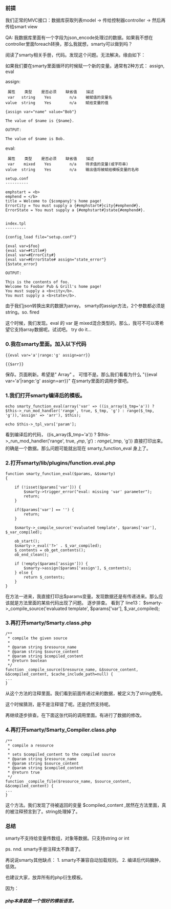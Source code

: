 ### 前提

我们正常的MVC接口：数据库获取列表model -> 传给控制器controller -> 然后再传给smart view

QA: 我数据库里面有一个字段为json_encode处理过的数据。如果我不想在controller里面foreach转换，那么我就想，smarty可以做到吗？

阅读了smarty相关手册，代码。发现这个问题。无法解决。缘由如下：

如果我们要在smarty里面循环的时候赋一个新的变量。通常有2种方式： assign, eval

assign:

```
 属性    类型    是否必须    缺省值    描述
 var   string    Yes        n/a    被赋值的变量名
value  string    Yes        n/a    赋给变量的值
```

```
{assign var="name" value="Bob"}

The value of $name is {$name}.

OUTPUT:

The value of $name is Bob.
```

eval:

```
 属性    类型    是否必须    缺省值    描述
 var    mixed    Yes        n/a    待求值的变量(或字符串)
value  string    Yes        n/a    输出值将被赋给模板变量的名称
```

```
setup.conf
----------

emphstart = <b>
emphend = </b>
title = Welcome to {$company}'s home page!
ErrorCity = You must supply a {#emphstart#}city{#emphend#}.
ErrorState = You must supply a {#emphstart#}state{#emphend#}.


index.tpl
---------

{config_load file="setup.conf"}

{eval var=$foo}
{eval var=#title#}
{eval var=#ErrorCity#}
{eval var=#ErrorState# assign="state_error"}
{$state_error}

OUTPUT:

This is the contents of foo.
Welcome to Foobar Pub & Grill's home page!
You must supply a <b>city</b>.
You must supply a <b>state</b>.
```

由于我们json转换出来的数据为array。 smarty的assign方法，2个参数都必须是string。so. fired

这个时候，我们发现。eval 的 var 是 mixed混合类型的。那么，我可不可以寄希望它支持array数据呢。试试吧。 try do it…

### 0.我在smarty里面。加入以下代码

```
{{eval var='a'|range:'g' assign=arr}}

{{$arr}}
```

保存。页面刷新。希望是" Array" 。 可惜不是。那么我们看看为什么 "{{eval var='a'|range:'g' assign=arr}}" 在smarty里面的调用步骤吧。

### 1.我们打开smarty编译后的模板。

```
echo smarty_function_eval(array('var' => ((is_array($_tmp='a')) ? $this->_run_mod_handler('range', true, $_tmp, 'g') : range($_tmp, 'g')),'assign' => 'arr'), $this);

echo $this->_tpl_vars['param'];
```

看到编译后的代码， ((is_array($_tmp='a')) ? $this->_run_mod_handler('range', true, $_tmp, 'g') : range($_tmp, 'g')) 直接打印出来。的确是一个数据。那么问题可能就出现在 smarty_function_eval 身上了。

### 2.打开smarty/lib/plugins/function.eval.php

```
function smarty_function_eval($params, &$smarty)
{
 
    if (!isset($params['var'])) {
        $smarty->trigger_error("eval: missing 'var' parameter");
        return;
    }
 
    if($params['var'] == '') {
        return;
    }
 
    $smarty->_compile_source('evaluated template', $params['var'], $_var_compiled);
 
    ob_start();
    $smarty->_eval('?>' . $_var_compiled);
    $_contents = ob_get_contents();
    ob_end_clean();
 
    if (!empty($params['assign'])) {
        $smarty->assign($params['assign'], $_contents);
    } else {
        return $_contents;
    }
}
```

在方法一进来，我直接打印出$params变量。发现数据还是有传递进来。那么应该就是方法里面的某些代码出现了问题。 逐步排查。
看到了 line13： $smarty->_compile_source('evaluated template', $params['var'], $_var_compiled);

### 3.再打开smarty/Smarty.class.php

```
/**
 * compile the given source
 *
 * @param string $resource_name
 * @param string $source_content
 * @param string $compiled_content
 * @return boolean
 */
function _compile_source($resource_name, &$source_content, &$compiled_content, $cache_include_path=null) {
...
}
```

从这个方法的注释里面。我们看到前面传递过来的数据，被定义为了string使用。

这个时候猜测，是不是注释错了呢。还是仍然支持呢。

再继续逐步排查。在下面这张代码的调用里面。有进行了数据的修改。

### 4.再打开smarty/Smarty_Compiler.class.php

```
/**
 * compile a resource
 *
 * sets $compiled_content to the compiled source
 * @param string $resource_name
 * @param string $source_content
 * @param string $compiled_content
 * @return true
 */
function _compile_file($resource_name, $source_content, &$compiled_content) {
...
}
```

这个方法。我们发现了待被返回的变量 $compiled_content ,居然在方法里面，真的被注释预言到了。string处理掉了。

### 总结

smarty不支持给变量传数组，对象等数据。只支持string  or int

ps. nnd. smarty手册注释太不靠谱了。

再说说smarty其他缺点： 1. smarty不兼容自动加载规则。 2. 编译后代码臃肿，低效。

也建议大家，放弃所有的php衍生模板。

因为：

##### php本身就是一个很好的模板语言。
